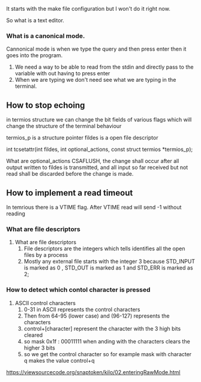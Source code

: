 It starts with the make file configuration but I won't do it right now.

So what is a text editor.

### What is a canonical mode.

Cannonical mode is when we type the query and then press enter then it goes into the program.

1. We need a way to be able to read from the stdin and directly pass to the variable with out having to press enter
2. When we are typing we don't need see what we are typing in the terminal.

## How to stop echoing

in termios structure we can change the bit fields of various flags which will change the structure of the terminal behaviour

termios_p is a structure pointer
fildes is a open file descriptor

int tcsetattr(int fildes, int optional_actions,
       const struct termios *termios_p);

What are optional_actions
CSAFLUSH, the change shall occur after all output written to fildes is transmitted, and all input so far received but not read shall be discarded before the change is made.


## How to implement a read timeout
In temrious there is a VTIME flag.
After VTIME read will send -1 without reading



### What are file descriptors

1. What are file descriptors
   1. File descriptors are the integers which tells identifies all the open files by a process
   2. Mostly any external file starts with the integer 3 because STD_INPUT is marked as 0 , STD_OUT is marked as 1 and STD_ERR is marked as 2;
### How to detect which contol character is pressed
1. ASCII control characters
   1. 0-31 in ASCII represents the control characters
   2. Then from 64-95 (lower case) and (96-127) represents the characters
   3. control+[character] represent the character with the 3 high bits cleared
   4. so mask 0x1f : 00011111 when anding with the characters clears the higher 3 bits
   5. so we get the control character so for example mask with character q makes the value control+q



https://viewsourcecode.org/snaptoken/kilo/02.enteringRawMode.html